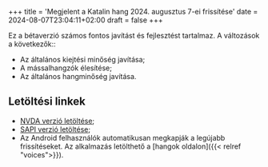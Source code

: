 +++
title = 'Megjelent a Katalin hang 2024. augusztus 7-ei frissítése'
date = 2024-08-07T23:04:11+02:00
draft = false
+++

Ez a bétaverzió számos fontos javítást és fejlesztést tartalmaz.
A változások a következők::
* Az általános kiejtési minőség javítása;
* A mássalhangzók élesítése;
* Az általános hangminőség javítása.

## Letöltési linkek

* [NVDA verzió letöltése](https://storage.cyrmax.ru/rhvoice/vce/RHVoice-voice-Hungarian-Katalin-Beta-4.2.1002.11.nvda-addon);
* [SAPI verzió letöltése](https://storage.cyrmax.ru/rhvoice/vce/RHVoice-voice-Hungarian-Katalin-Beta-v4.2.1002.20-setup.exe);
* Az Android felhasználók automatikusan megkapják a legújabb frissítéseket. Az alkalmazás letölthető a [hangok oldalon]({{< relref "voices">}}).
